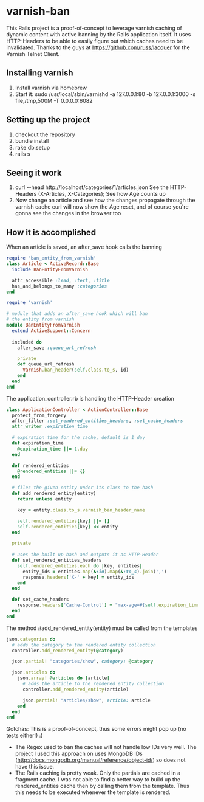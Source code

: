 varnish-ban
===========

This Rails project is a proof-of-concept to leverage varnish caching of dynamic content with active banning by the Rails application itself. It uses HTTP-Headers to be able to easily figure out which caches need to be invalidated. Thanks to the guys at https://github.com/russ/lacquer for the Varnish Telnet Client.

## Installing varnish

1.  Install varnish via homebrew
2.  Start it: sudo /usr/local/sbin/varnishd -a 127.0.0.1:80 -b 127.0.0.1:3000 -s file,/tmp,500M -T 0.0.0.0:6082

## Setting up the project

1.  checkout the repository
2.  bundle install
3.  rake db:setup
4.  rails s

## Seeing it work

1.  curl --head http://localhost/categories/1/articles.json
    See the HTTP-Headers (X-Articles, X-Categories); See how Age counts up
2.  Now change an article and see how the changes propagate through the varnish cache
    curl will now show the Age reset, and of course you're gonna see the changes in the browser too

## How it is accomplished

When an article is saved, an after_save hook calls the banning
``` ruby
require 'ban_entity_from_varnish'
class Article < ActiveRecord::Base
  include BanEntityFromVarnish

  attr_accessible :lead, :text, :title
  has_and_belongs_to_many :categories
end
```

``` ruby
require 'varnish'

# module that adds an after_save hook which will ban 
# the entity from varnish
module BanEntityFromVarnish
  extend ActiveSupport::Concern
  
  included do
    after_save :queue_url_refresh

    private
    def queue_url_refresh
      Varnish.ban_header(self.class.to_s, id)
    end
  end
end
```

The application_controller.rb is handling the HTTP-Header creation
``` ruby
class ApplicationController < ActionController::Base
  protect_from_forgery
  after_filter :set_rendered_entities_headers, :set_cache_headers
  attr_writer :expiration_time

  # expiration_time for the cache, default is 1 day  
  def expiration_time
    @expiration_time ||= 1.day
  end

  def rendered_entities
    @rendered_entities ||= {}
  end

  # files the given entity under its class to the hash
  def add_rendered_entity(entity)
    return unless entity

    key = entity.class.to_s.varnish_ban_header_name

    self.rendered_entities[key] ||= []
    self.rendered_entities[key] << entity
  end

  private
  
  # uses the built up hash and outputs it as HTTP-Header
  def set_rendered_entities_headers
    self.rendered_entities.each do |key, entities|
      entity_ids = entities.map(&:id).map(&:to_s).join(',')
      response.headers['X-' + key] = entity_ids
    end
  end

  def set_cache_headers
    response.headers['Cache-Control'] = "max-age=#{self.expiration_time}, private"
  end
end
```

The method #add_rendered_entity(entity) must be called from the templates
``` ruby
json.categories do
  # adds the category to the rendered entity collection 
  controller.add_rendered_entity(@category)

  json.partial! "categories/show", category: @category

  json.articles do 
    json.array! @articles do |article|
      # adds the article to the rendered entity collection 
      controller.add_rendered_entity(article)

      json.partial! "articles/show", article: article
    end
  end
end
```

Gotchas: This is a proof-of-concept, thus some errors might pop up (no tests either!) :)

* The Regex used to ban the caches will not handle low IDs very well. The project I used this approach on uses MongoDB IDs (http://docs.mongodb.org/manual/reference/object-id/) so does not have this issue.
* The Rails caching is pretty weak. Only the partials are cached in a fragment cache. I was not able to find a better way to build up the rendered_entities cache then by calling them from the template. Thus this needs to be executed whenever the template is rendered.